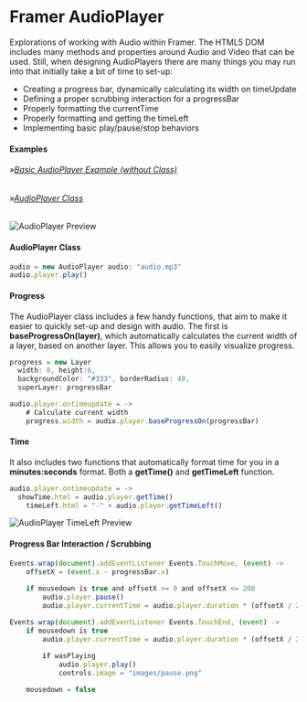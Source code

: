 # Framer AudioPlayer
Explorations of working with Audio within Framer. The HTML5 DOM includes many methods and properties around Audio and Video that can be used. Still, when designing AudioPlayers there are many things you may run into that initially take a bit of time to set-up:

- Creating a progress bar, dynamically calculating its width on timeUpdate
- Defining a proper scrubbing interaction for a progressBar
- Properly formatting the currentTime
- Properly formatting and getting the timeLeft
- Implementing basic play/pause/stop behaviors

#### Examples
###### »[Basic AudioPlayer Example (without Class)](http://share.framerjs.com/h1vucporwyxs/)
###### »[AudioPlayer Class](http://share.framerjs.com/go3wrgbprhax/) 

![AudioPlayer Preview](http://cl.ly/aBUw/preview.png)

#### AudioPlayer Class

```javascript
audio = new AudioPlayer audio: "audio.mp3"
audio.player.play()
```
#### Progress

The AudioPlayer class includes a few handy functions, that aim to make it easier to quickly set-up and design with audio. The first is **baseProgressOn(layer)**, which automatically calculates the current width of a layer, based on another layer. This allows you to easily visualize progress.

```javascript
progress = new Layer 
  width: 0, height:6,
  backgroundColor: "#333", borderRadius: 40, 
  superLayer: progressBar

audio.player.ontimeupdate = ->
	# Calculate current width
	progress.width = audio.player.baseProgressOn(progressBar)
```

#### Time
It also includes two functions that automatically format time for you in a **minutes:seconds** format. Both a **getTime()** and **getTimeLeft** function.

```javascript
audio.player.ontimeupdate = ->
  showTime.html = audio.player.getTime()
	timeLeft.html = "-" + audio.player.getTimeLeft()
```

![AudioPlayer TimeLeft Preview](http://cl.ly/aB3v/getTimeLeft.png)

#### Progress Bar Interaction / Scrubbing
```javascript
Events.wrap(document).addEventListener Events.TouchMove, (event) ->
	offsetX = (event.x - progressBar.x)
	
	if mousedown is true and offsetX >= 0 and offsetX <= 200
		audio.player.pause()
		audio.player.currentTime = audio.player.duration * (offsetX / 200)

Events.wrap(document).addEventListener Events.TouchEnd, (event) -> 
	if mousedown is true
		audio.player.currentTime = audio.player.duration * (offsetX / 200)
	
		if wasPlaying
			audio.player.play()
			controls.image = "images/pause.png"

	mousedown = false
```
